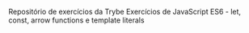 Repositório de exercícios da Trybe
Exercícios de JavaScript ES6 - let, const, arrow functions e template literals

<!--  _______________ _____  ________ _______ 
      __  ___/___    |__  / / /___  / __  __ \
      _____ \ __  /| |_  / / / __  /  _  / / /
      ____/ / _  ___ |/ /_/ /  _  /___/ /_/ / 
      /____/  /_/  |_|\____/   /_____/\____/   -->
      